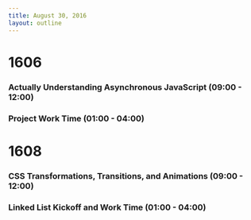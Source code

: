 ```yaml
---
title: August 30, 2016
layout: outline
---
```


# 1606

### Actually Understanding Asynchronous JavaScript (09:00 - 12:00)

### Project Work Time (01:00 - 04:00)

# 1608

### CSS Transformations, Transitions, and Animations  (09:00 - 12:00)  

### Linked List Kickoff and Work Time (01:00 - 04:00)
